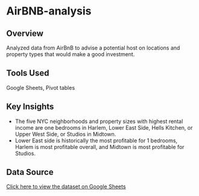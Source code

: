 # AirBNB-analysis

## Overview
Analyzed data from AirBnB to advise a potential host on locations and property types that would make a good investment.

## Tools Used
Google Sheets, Pivot tables

## Key Insights
- The five NYC neighborhoods and property sizes with highest rental income are one bedrooms in Harlem, Lower East Side, Hells Kitchen, or Upper West Side, or Studios in Midtown.
- Lower East side is historically the most profitable for 1 bedrooms, Harlem is most profitable overall, and Midtown is most profitable for Studios.
 
## Data Source

[Click here to view the dataset on Google Sheets](https://docs.google.com/spreadsheets/d/1LyIoB0lJxrEim0zimZjD51AfFGkNNi-joNKf8NXguII/edit?gid=1951355423#gid=1951355423)
